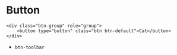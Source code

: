 # Button

```
<div class="btn-group" role="group">
    <button type="button" class="btn btn-default">Cat</button>
</div>
```

- `btn-toolbar`
